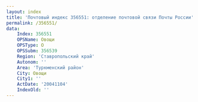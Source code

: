 ```yaml
---
layout: index
title: 'Почтовый индекс 356551: отделение почтовой связи Почты России'
permalink: /356551/
data:
    Index: 356551
    OPSName: Овощи
    OPSType: О
    OPSSubm: 356539
    Region: 'Ставропольский край'
    Autonom: ''
    Area: 'Туркменский район'
    City: Овощи
    City1: ''
    ActDate: '20041104'
    IndexOld: ''
---
```

